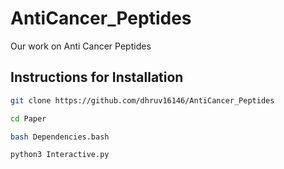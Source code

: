 # AntiCancer_Peptides
Our work on Anti Cancer Peptides

## Instructions for Installation 
```bash
git clone https://github.com/dhruv16146/AntiCancer_Peptides 
```

```bash
cd Paper 
```


```bash
bash Dependencies.bash 
```


```bash
python3 Interactive.py
```

